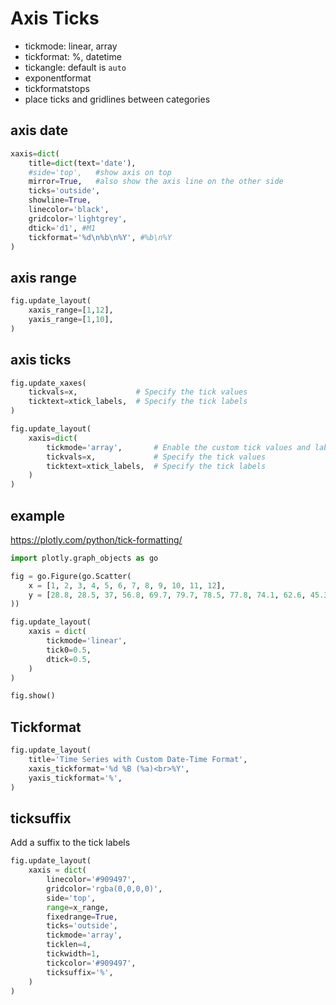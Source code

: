 # Axis Ticks
- tickmode: linear, array
- tickformat: %, datetime
- tickangle: default is `auto`
- exponentformat
- tickformatstops
- place ticks and gridlines between categories

## axis date 
```py
xaxis=dict(
    title=dict(text='date'),
    #side='top',   #show axis on top
    mirror=True,   #also show the axis line on the other side
    ticks='outside',
    showline=True,
    linecolor='black',
    gridcolor='lightgrey',
    dtick='d1', #M1
    tickformat='%d\n%b\n%Y', #%b\n%Y
)
```

## axis range
```py
fig.update_layout(
    xaxis_range=[1,12],
    yaxis_range=[1,10],
)
```

## axis ticks
```py
fig.update_xaxes(
    tickvals=x,             # Specify the tick values
    ticktext=xtick_labels,  # Specify the tick labels
)

fig.update_layout(
    xaxis=dict(
        tickmode='array',       # Enable the custom tick values and labels
        tickvals=x,             # Specify the tick values
        ticktext=xtick_labels,  # Specify the tick labels
    )
)
```

## example
https://plotly.com/python/tick-formatting/
```py
import plotly.graph_objects as go

fig = go.Figure(go.Scatter(
    x = [1, 2, 3, 4, 5, 6, 7, 8, 9, 10, 11, 12],
    y = [28.8, 28.5, 37, 56.8, 69.7, 79.7, 78.5, 77.8, 74.1, 62.6, 45.3, 39.9],
))

fig.update_layout(
    xaxis = dict(
        tickmode='linear',
        tick0=0.5,
        dtick=0.5,
    )
)

fig.show()
```

## Tickformat
```py
fig.update_layout(
    title='Time Series with Custom Date-Time Format',
    xaxis_tickformat='%d %B (%a)<br>%Y',
    yaxis_tickformat='%',
)
```

## ticksuffix
Add a suffix to the tick labels
```py
fig.update_layout(
    xaxis = dict(        
        linecolor='#909497',
        gridcolor='rgba(0,0,0,0)',
        side='top',
        range=x_range,
        fixedrange=True,     
        ticks='outside',
        tickmode='array',        
        ticklen=4,
        tickwidth=1,
        tickcolor='#909497',
        ticksuffix='%',       
    )
)
```
